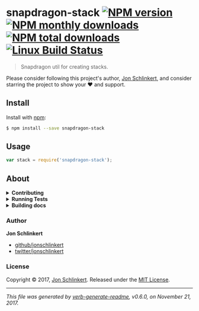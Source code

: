 # snapdragon-stack [![NPM version](https://img.shields.io/npm/v/snapdragon-stack.svg?style=flat)](https://www.npmjs.com/package/snapdragon-stack) [![NPM monthly downloads](https://img.shields.io/npm/dm/snapdragon-stack.svg?style=flat)](https://npmjs.org/package/snapdragon-stack) [![NPM total downloads](https://img.shields.io/npm/dt/snapdragon-stack.svg?style=flat)](https://npmjs.org/package/snapdragon-stack) [![Linux Build Status](https://img.shields.io/travis/jonschlinkert/snapdragon-stack.svg?style=flat&label=Travis)](https://travis-ci.org/jonschlinkert/snapdragon-stack)

> Snapdragon util for creating stacks.

Please consider following this project's author, [Jon Schlinkert](https://github.com/jonschlinkert), and consider starring the project to show your :heart: and support.

## Install

Install with [npm](https://www.npmjs.com/):

```sh
$ npm install --save snapdragon-stack
```

## Usage

```js
var stack = require('snapdragon-stack');
```

## About

<details>
<summary><strong>Contributing</strong></summary>

Pull requests and stars are always welcome. For bugs and feature requests, [please create an issue](../../issues/new).

Please read the [contributing guide](.github/contributing.md) for advice on opening issues, pull requests, and coding standards.

</details>

<details>
<summary><strong>Running Tests</strong></summary>

Running and reviewing unit tests is a great way to get familiarized with a library and its API. You can install dependencies and run tests with the following command:

```sh
$ npm install && npm test
```

</details>

<details>
<summary><strong>Building docs</strong></summary>

_(This project's readme.md is generated by [verb](https://github.com/verbose/verb-generate-readme), please don't edit the readme directly. Any changes to the readme must be made in the [.verb.md](.verb.md) readme template.)_

To generate the readme, run the following command:

```sh
$ npm install -g verbose/verb#dev verb-generate-readme && verb
```

</details>

### Author

**Jon Schlinkert**

* [github/jonschlinkert](https://github.com/jonschlinkert)
* [twitter/jonschlinkert](https://twitter.com/jonschlinkert)

### License

Copyright © 2017, [Jon Schlinkert](https://github.com/jonschlinkert).
Released under the [MIT License](LICENSE).

***

_This file was generated by [verb-generate-readme](https://github.com/verbose/verb-generate-readme), v0.6.0, on November 21, 2017._